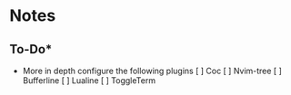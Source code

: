 # Notes
## To-Do*
* More in depth configure the following plugins
[ ] Coc
[ ] Nvim-tree
[ ] Bufferline
[ ] Lualine
[ ] ToggleTerm
